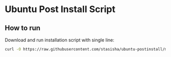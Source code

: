Ubuntu Post Install Script
==================================================
How to run
----------------------------
Download and run installation script with single line:
```bash
curl -O https://raw.githubusercontent.com/stasisha/ubuntu-postinstall/master/post-install.sh && bash post-install.sh
```
